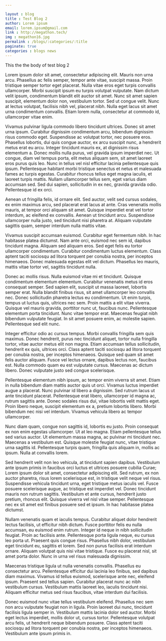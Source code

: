 ```yaml
---

layout : blog
title : Test Blog 2
author: Lorem ipsum
email: lorem.ipsum@gmail.com
link : http://megathon.tech/
img : megathon16.jpg
permalink : /blogs/:categories/:title
paginate: true
categories : blogs news
---
```


This the the body of test blog 2



Lorem ipsum dolor sit amet, consectetur adipiscing elit. Mauris non urna arcu. Phasellus ac felis semper, tempor ante vitae, suscipit massa. Proin tristique semper tortor eget placerat. Nulla vitae eros eget turpis convallis ullamcorper. Morbi suscipit ipsum eu turpis volutpat vulputate. Nam dictum velit ipsum, condimentum blandit elit auctor sit amet. Nunc sit amet sapien suscipit, elementum dolor non, vestibulum tortor. Sed ut congue velit. Nunc at lectus volutpat, facilisis nibh vel, placerat nibh. Nulla eget lacus sit amet urna condimentum convallis. Etiam lorem nulla, consectetur at commodo id, ullamcorper vitae enim.

Vivamus pulvinar ligula commodo libero tincidunt ultrices. Donec sit amet urna ipsum. Curabitur dignissim condimentum arcu, bibendum dignissim risus commodo eget. Suspendisse ac volutpat tortor, nec posuere eros. Phasellus lobortis, dui quis congue auctor, ex arcu suscipit nunc, a hendrerit metus erat eu arcu. Integer tincidunt mauris ex, at dignissim risus elementum a. Donec mollis nulla purus, vel gravida ipsum imperdiet nec. Ut congue, diam vel tempus porta, elit metus aliquam sem, sit amet laoreet eros purus quis leo. Nunc in tellus vel nisl efficitur lacinia pellentesque quis ipsum. Pellentesque habitant morbi tristique senectus et netus et malesuada fames ac turpis egestas. Curabitur rhoncus tellus eget magna iaculis, et laoreet turpis mattis. Nullam ullamcorper tellus sem, eget varius diam accumsan sed. Sed dui sapien, sollicitudin in ex nec, gravida gravida odio. Pellentesque id ex orci.

Aenean ut fringilla felis, id ornare elit. Sed auctor, velit sed cursus sodales, ex enim maximus arcu, sed placerat erat lacus at ante. Cras venenatis mollis mauris, at tempor orci aliquam sit amet. Quisque imperdiet erat vel tortor interdum, ac eleifend ex convallis. Aenean ut tincidunt arcu. Suspendisse ullamcorper nulla justo, sed tincidunt nisi pharetra at. Aliquam vulputate sagittis quam, semper interdum nulla mattis vitae.

Vivamus suscipit accumsan euismod. Curabitur eget fermentum nibh. In hac habitasse platea dictumst. Nam ante orci, euismod nec sem id, dapibus tincidunt magna. Aliquam sed aliquam eros. Sed eget felis eu tortor ullamcorper condimentum. Curabitur condimentum luctus elementum. Class aptent taciti sociosqu ad litora torquent per conubia nostra, per inceptos himenaeos. Donec malesuada egestas elit vel dictum. Phasellus leo mauris, mattis vitae tortor vel, sagittis tincidunt nulla.

Donec ac mollis risus. Nulla euismod vitae mi et tincidunt. Quisque condimentum elementum elementum. Curabitur venenatis metus id eros consequat semper. Sed sapien elit, suscipit ut massa laoreet, lobortis semper erat. Nulla blandit finibus risus, sit amet ullamcorper leo convallis nec. Donec sollicitudin pharetra lectus eu condimentum. Ut enim turpis, tempus ut luctus quis, ultrices nec sem. Proin mattis a elit vitae viverra. Quisque vel mauris gravida, porttitor nunc ut, faucibus nunc. Pellentesque elementum porta tincidunt. Nunc vitae tempor erat. Maecenas feugiat nibh bibendum vulputate feugiat. In sit amet posuere enim, ac molestie sapien. Pellentesque sed elit nunc.

Integer efficitur odio ac cursus tempus. Morbi convallis fringilla sem quis maximus. Donec hendrerit, purus nec tincidunt aliquet, tortor nulla fringilla tortor, vitae auctor metus elit non magna. Etiam accumsan tellus sollicitudin, hendrerit ex quis, ultrices orci. Class aptent taciti sociosqu ad litora torquent per conubia nostra, per inceptos himenaeos. Quisque sed quam sit amet felis auctor aliquam. Fusce vel lectus ornare, dapibus lectus non, faucibus est. Nulla commodo quam eu est vulputate cursus. Maecenas ac dictum libero. Donec vulputate justo sed congue scelerisque.

Pellentesque elementum nibh ipsum, ac tempor enim viverra sit amet. Etiam in nulla bibendum diam mattis auctor quis ut orci. Vivamus luctus imperdiet augue a placerat. Nunc pulvinar id libero a dignissim. Sed rutrum lacus ut ante tincidunt placerat. Pellentesque erat libero, ullamcorper id magna ac, rutrum sagittis ante. Donec sodales risus dui, vitae lobortis velit mattis eget. Proin libero neque, suscipit elementum ex a, pretium lobortis libero. Morbi bibendum nec nisi vel interdum. Vivamus vehicula libero ac tempor ullamcorper.

Nunc diam quam, congue non sagittis id, lobortis eu justo. Proin consequat ex non enim egestas ullamcorper. Ut at leo magna. Etiam pellentesque tellus sed varius auctor. Ut elementum massa magna, ac pulvinar mi tincidunt nec. Maecenas a vestibulum est. Quisque molestie feugiat nunc, vitae tristique urna sagittis id. Pellentesque turpis quam, fringilla quis aliquam in, mollis ac ipsum. Nulla at convallis lorem.

Sed hendrerit velit non leo vehicula, at tincidunt sapien dapibus. Vestibulum ante ipsum primis in faucibus orci luctus et ultrices posuere cubilia Curae; Lorem ipsum dolor sit amet, consectetur adipiscing elit. Sed rutrum, ex non auctor pharetra, risus lorem scelerisque est, in tristique velit neque vel risus. Suspendisse vehicula tincidunt urna, eget tristique metus iaculis vel. Fusce posuere scelerisque augue, ac tristique est imperdiet vel. Donec tincidunt mauris non rutrum sagittis. Vestibulum et ante cursus, hendrerit justo pretium, rhoncus elit. Quisque viverra vel nisl vitae semper. Pellentesque nec ex sit amet est finibus posuere sed et ipsum. In hac habitasse platea dictumst.

Nullam venenatis quam et iaculis tempus. Curabitur aliquet dolor hendrerit lectus facilisis, ut efficitur nibh dictum. Fusce porttitor felis eu nulla accumsan, eu euismod enim rutrum. Integer id neque in nibh sollicitudin feugiat. Proin ac facilisis ante. Pellentesque porta ligula neque, eu cursus leo porta ut. Praesent quis congue risus. Phasellus nibh dolor, vestibulum eget tincidunt eu, sagittis et lorem. Sed non purus facilisis erat interdum ornare. Aliquam volutpat quis nisi vitae tristique. Fusce eu placerat nisl, sit amet porta dolor. Nunc in urna vel risus malesuada dignissim.

Maecenas tristique ligula ut nulla venenatis convallis. Phasellus eu consectetur arcu. Pellentesque efficitur dui lacinia leo finibus, sed dapibus diam maximus. Vivamus id tellus euismod, scelerisque ante nec, eleifend ipsum. Praesent sed tellus sapien. Curabitur placerat nunc ac nibh vestibulum cursus. Vestibulum mattis laoreet leo, iaculis tincidunt nisi. Aliquam efficitur metus sed risus faucibus, vitae interdum dui facilisis.

Donec euismod nunc vitae tellus vestibulum eleifend. Phasellus nec sem non arcu vulputate feugiat non in ligula. Proin laoreet dui nunc, tincidunt facilisis ligula semper in. Vestibulum mattis lacinia dolor sed auctor. Morbi eget lectus imperdiet, mollis dolor ut, cursus tortor. Pellentesque volutpat arcu felis, ut hendrerit neque bibendum posuere. Class aptent taciti sociosqu ad litora torquent per conubia nostra, per inceptos himenaeos. Vestibulum ante ipsum primis in.
